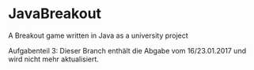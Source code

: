 # JavaBreakout
A Breakout game written in Java as a university project

Aufgabenteil 3: Dieser Branch enthält die Abgabe vom 16/23.01.2017 und wird nicht mehr aktualisiert.
